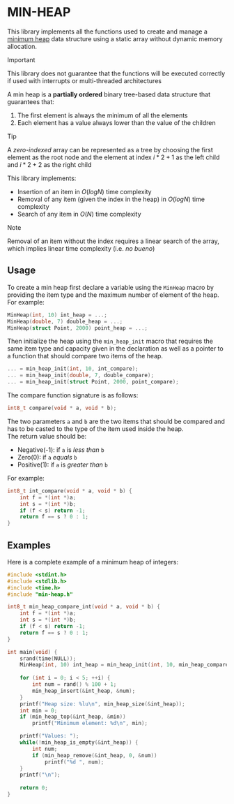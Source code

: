 # MIN-HEAP

This library implements all the functions used to create and manage a [minimum heap](https://it.wikipedia.org/wiki/Heap_(struttura_dati))
data structure using a static array without dynamic memory allocation.

> [!IMPORTANT]
> This library does not guarantee that the functions will be executed correctly
> if used with interrupts or multi-threaded architectures

A min heap is a **partially ordered** binary tree-based data structure that guarantees that:
1. The first element is always the minimum of all the elements
2. Each element has a value always lower than the value of the children

> [!TIP]
> A *zero-indexed* array can be represented as a tree by choosing the first element as the root node
> and the element at index $i * 2 + 1$ as the left child and $i * 2 + 2$ as the right child

This library implements:
- Insertion of an item in $O(log N)$ time complexity
- Removal of any item (given the index in the heap) in $O(log N)$ time complexity
- Search of any item in $O(N)$ time complexity

> [!NOTE]
> Removal of an item without the index requires a linear search of the array,
> which implies linear time complexity (i.e. *no bueno*)


## Usage

To create a min heap first declare a variable using the `MinHeap` macro
by providing the item type and the maximum number of element of the heap. \
For example:
```c
MinHeap(int, 10) int_heap = ...;
MinHeap(double, 7) double_heap = ...;
MinHeap(struct Point, 2000) point_heap = ...;
```

Then initialize the heap using the `min_heap_init` macro that requires the same item type
and capacity given in the declaration as well as a pointer to a function that should compare
two items of the heap.
```c
... = min_heap_init(int, 10, int_compare);
... = min_heap_init(double, 7, double_compare);
... = min_heap_init(struct Point, 2000, point_compare);
```

The compare function signature is as follows:
```c
int8_t compare(void * a, void * b);
```

The two parameters `a` and `b` are the two items that should be compared and has to
be casted to the type of the item used inside the heap. \
The return value should be:
- Negative(-1): if `a` is *less than* `b`
- Zero(0): if `a` *equals* `b`
- Positive(1): if `a` is *greater than* `b`

For example:
```c
int8_t int_compare(void * a, void * b) {
    int f = *(int *)a;
    int s = *(int *)b;
    if (f < s) return -1;
    return f == s ? 0 : 1;
}
```

## Examples

Here is a complete example of a minimum heap of integers:
```c
#include <stdint.h>
#include <stdlib.h>
#include <time.h>
#include "min-heap.h"

int8_t min_heap_compare_int(void * a, void * b) {
    int f = *(int *)a;
    int s = *(int *)b;
    if (f < s) return -1;
    return f == s ? 0 : 1;
}

int main(void) {
    srand(time(NULL));
    MinHeap(int, 10) int_heap = min_heap_init(int, 10, min_heap_compare_int);
    
    for (int i = 0; i < 5; ++i) {
        int num = rand() % 100 + 1;
        min_heap_insert(&int_heap, &num);
    }
    printf("Heap size: %lu\n", min_heap_size(&int_heap));
    int min = 0;
    if (min_heap_top(&int_heap, &min))
        printf("Minimum element: %d\n", min);

    printf("Values: ");
    while(!min_heap_is_empty(&int_heap)) {
        int num;
        if (min_heap_remove(&int_heap, 0, &num))
            printf("%d ", num);
    }
    printf("\n");
    
    return 0;
}
```

